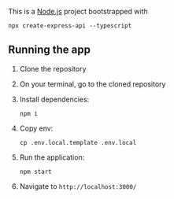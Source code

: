 




This is a [Node.js](https://nodejs.org/) project bootstrapped with 

```npx create-express-api --typescript```



## Running the app
1. Clone the repository
2. On your terminal, go to the cloned repository
3. Install dependencies:

    ```
    npm i
    ```

4. Copy env:

    ```
    cp .env.local.template .env.local  
    ```
5. Run the application:

    ```
    npm start
    ```
6. Navigate to `http://localhost:3000/`


